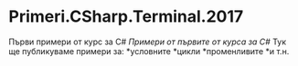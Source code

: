 # Primeri.CSharp.Terminal.2017
Първи примери от курс за С#
*Примери от първите от курса за C#*
Тук ще публикуваме примери за:
*условните
*цикли
*променливите
*и т.н.
